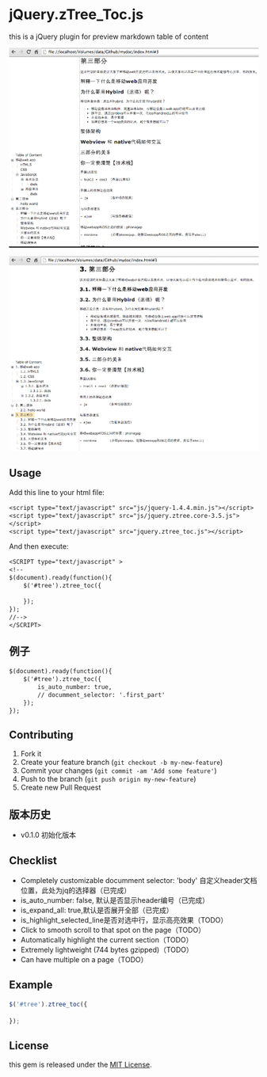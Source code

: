 # jQuery.zTree_Toc.js

this is a jQuery plugin for preview  markdown table of content

![](demo/1.png)

![](demo/2.png)

## Usage

Add this line to your html file:

	<script type="text/javascript" src="js/jquery-1.4.4.min.js"></script>
	<script type="text/javascript" src="js/jquery.ztree.core-3.5.js"></script>
	<script type="text/javascript" src="jquery.ztree_toc.js"></script>

And then execute:

	<SCRIPT type="text/javascript" >
	<!--
	$(document).ready(function(){
		$('#tree').ztree_toc({
	
		});
	});
	//-->
	</SCRIPT>
	
## 例子

	$(document).ready(function(){
		$('#tree').ztree_toc({
			is_auto_number: true,
			// documment_selector: '.first_part'
		});
	});
	

## Contributing

1. Fork it
2. Create your feature branch (`git checkout -b my-new-feature`)
3. Commit your changes (`git commit -am 'Add some feature'`)
4. Push to the branch (`git push origin my-new-feature`)
5. Create new Pull Request


## 版本历史

- v0.1.0 初始化版本 

## Checklist

- Completely customizable documment selector: 'body' 自定义header文档位置，此处为jq的选择器（已完成）
- is_auto_number: false, 默认是否显示header编号（已完成）
- is_expand_all: true,默认是否展开全部（已完成）
- is_highlight_selected_line是否对选中行，显示高亮效果（TODO）
- Click to smooth scroll to that spot on the page（TODO）
- Automatically highlight the current section（TODO）
- Extremely lightweight (744 bytes gzipped)（TODO）
- Can have multiple on a page（TODO）

## Example

```javascript
$('#tree').ztree_toc({

});
```

## License

this gem is released under the [MIT License](http://www.opensource.org/licenses/MIT).
